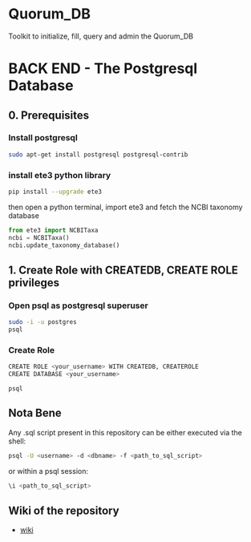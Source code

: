 Quorum_DB  
==============================

Toolkit to initialize, fill, query and admin the Quorum_DB

# BACK END - The Postgresql Database

## 0. Prerequisites

### Install postgresql

```bash
sudo apt-get install postgresql postgresql-contrib
```

### install ete3 python library
```bash
pip install --upgrade ete3
```
then open a python terminal, import ete3 and fetch the NCBI taxonomy database

```python
from ete3 import NCBITaxa
ncbi = NCBITaxa()
ncbi.update_taxonomy_database()
```

## 1. Create Role with CREATEDB, CREATE ROLE privileges

### Open psql as postgresql superuser

```bash
sudo -i -u postgres
psql
```

### Create Role

```bash
CREATE ROLE <your_username> WITH CREATEDB, CREATEROLE
CREATE DATABASE <your_username>
```

```psql```
## Nota Bene

Any .sql script present in this repository can be either executed via the shell:

```bash
psql -U <username> -d <dbname> -f <path_to_sql_script>
```

or within a psql session:

```SQL
\i <path_to_sql_script>
```


## Wiki of the repository

* [wiki](https://github.com/charles-bernard/Quorum_DB/wiki)
